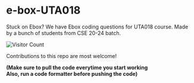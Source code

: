 # e-box-UTA018

Stuck on Ebox?
We have Ebox coding questions for UTA018 course. 
Made by a bunch of students from CSE 20-24 batch. 

![Visitor Count](https://profile-counter.glitch.me/{Concept-Team.e-box-UTA018}/count.svg)

Contributions to this repo are most welcome!

<b>(Make sure to pull the code everytime you start working <br>
    Also, run a code formatter before pushing the code)</b>
